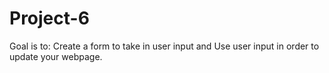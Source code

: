 # Project-6
Goal is to: Create a form to take in user input and Use user input in order to update your webpage.
